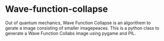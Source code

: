 # Wave-function-collapse

Out of quantum mechanics, Wave Function Collapse is an algorithem to
gerate a image consisting of smaller imagepeaces. This is a python class to
generate a Wave Function Collabs image using pygame and PIL.
